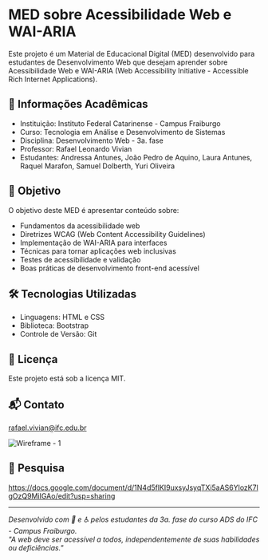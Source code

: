 # MED sobre Acessibilidade Web e WAI-ARIA
Este projeto é um Material de Educacional Digital (MED) desenvolvido para estudantes de Desenvolvimento Web que desejam aprender sobre Acessibilidade Web e WAI-ARIA (Web Accessibility Initiative - Accessible Rich Internet Applications).

## 📘 Informações Acadêmicas
- Instituição: Instituto Federal Catarinense - Campus Fraiburgo
- Curso: Tecnologia em Análise e Desenvolvimento de Sistemas
- Disciplina: Desenvolvimento Web - 3a. fase
- Professor: Rafael Leonardo Vivian
- Estudantes: Andressa Antunes, João Pedro de Aquino, Laura Antunes, Raquel Marafon, Samuel Dolberth, Yuri Oliveira

## 🎯 Objetivo
O objetivo deste MED é apresentar conteúdo sobre:
- Fundamentos da acessibilidade web
- Diretrizes WCAG (Web Content Accessibility Guidelines)
- Implementação de WAI-ARIA para interfaces
- Técnicas para tornar aplicações web inclusivas
- Testes de acessibilidade e validação
- Boas práticas de desenvolvimento front-end acessível

## 🛠️ Tecnologias Utilizadas
- Linguagens: HTML e CSS
- Biblioteca: Bootstrap
- Controle de Versão: Git

## 📄 Licença
Este projeto está sob a licença MIT.

## 📬 Contato
rafael.vivian@ifc.edu.br


![Wireframe - 1](https://github.com/user-attachments/assets/7218ed6c-a7cf-42ce-b8d7-0d10d4decdfa)

## 📄 Pesquisa
https://docs.google.com/document/d/1N4d5flKI9uxsyJsyqTXi5aAS6YlozK7lgOzQ9MiIGAo/edit?usp=sharing

---

*Desenvolvido com 💚 e ♿ pelos estudantes da 3a. fase do curso ADS do IFC - Campus Fraiburgo.*  
*"A web deve ser acessível a todos, independentemente de suas habilidades ou deficiências."*
